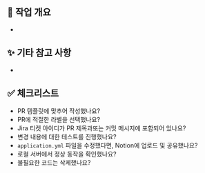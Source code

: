 ## 📌 작업 개요

<!-- 어떤 기능/버그를 작업했는지 간단히 설명해주세요 -->
- 

## ✨ 기타 참고 사항

<!-- 리뷰어가 참고해야 할 사항이나, 보완 예정인 내용이 있다면 작성해주세요 -->
- 

## ✅ 체크리스트

- PR 템플릿에 맞추어 작성했나요?
- PR에 적절한 라벨을 선택했나요?
- Jira 티켓 아이디가 PR 제목과또는 커밋 메시지에 포함되어 있나요?
- 변경 내용에 대한 테스트를 진행했나요?
- `application.yml` 파일을 수정했다면, Notion에 업로드 및 공유했나요?
- 로컬 서버에서 정상 동작을 확인했나요?
- 불필요한 코드는 삭제했나요?
